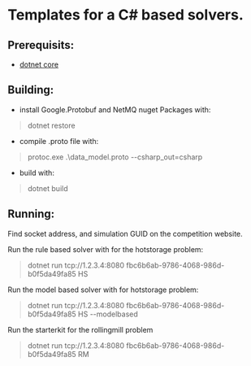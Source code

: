 Templates for a C# based solvers.
================================

Prerequisits:
-------------
* [dotnet core](https://dotnet.microsoft.com/download)

Building:
---------

* install Google.Protobuf and NetMQ nuget Packages with:
> dotnet restore
* compile .proto file with:
> protoc.exe .\data_model.proto --csharp_out=csharp
* build with:
> dotnet build

Running:
--------
Find socket address, and simulation GUID on the competition website.

Run the rule based solver with for the hotstorage problem: 
> dotnet run tcp://1.2.3.4:8080 fbc6b6ab-9786-4068-986d-b0f5da49fa85 HS

Run the model based solver with for hotstorage problem: 
> dotnet run tcp://1.2.3.4:8080  fbc6b6ab-9786-4068-986d-b0f5da49fa85 HS --modelbased

Run the starterkit for the rollingmill problem
> dotnet run tcp://1.2.3.4:8080 fbc6b6ab-9786-4068-986d-b0f5da49fa85 RM